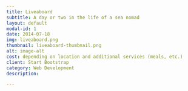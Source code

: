 ```yaml
---
title: Liveaboard
subtitle: A day or two in the life of a sea nomad
layout: default
modal-id: 1
date: 2014-07-18
img: liveaboard.png
thumbnail: liveaboard-thumbnail.png
alt: image-alt
cost: depending on location and additional services (meals, etc.)
client: Start Bootstrap
category: Web Development
description: 

---
```


